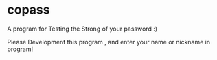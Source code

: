 # copass
A program for Testing the Strong of your password :)

Please Development this program , and enter your name or nickname in program!
